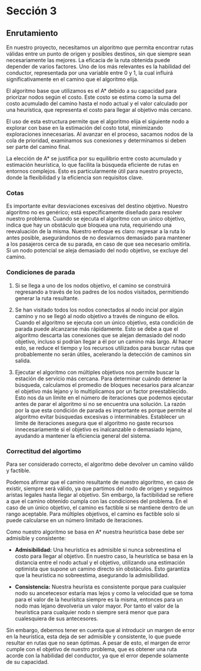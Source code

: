 # Sección 3

## Enrutamiento

En nuestro proyecto, necesitamos un algoritmo que permita encontrar rutas válidas entre un punto de origen y posibles destinos, sin que siempre sean necesariamente las mejores. La eficacia de la ruta obtenida puede depender de varios factores. Uno de los más relevantes es la habilidad del conductor, representada por una variable entre 0 y 1, la cual influirá significativamente en el camino que el algoritmo elija.

El algoritmo base que utilizamos es el A* debido a su capacidad para priorizar nodos según el costo. Este costo se estima como la suma del costo acumulado del camino hasta el nodo actual y el valor calculado por una heurística, que representa el costo para llegar al objetivo más cercano.

El uso de esta estructura permite que el algoritmo elija el siguiente nodo a explorar con base en la estimación del costo total, minimizando exploraciones innecesarias. Al avanzar en el proceso, sacamos nodos de la cola de prioridad, examinamos sus conexiones y determinamos si deben ser parte del camino final.

La elección de A* se justifica por su equilibrio entre costo acumulado y estimación heurística, lo que facilita la búsqueda eficiente de rutas en entornos complejos. Esto es particularmente útil para nuestro proyecto, donde la flexibilidad y la eficiencia son requisitos clave.

### Cotas

Es importante evitar desviaciones excesivas del destino objetivo. Nuestro algoritmo no es genérico; está específicamente diseñado para resolver nuestro problema. Cuando se ejecuta el algoritmo con un único objetivo, indica que hay un obstáculo que bloquea una ruta, requiriendo una reevaluación de la misma. Nuestro enfoque es claro: regresar a la ruta lo antes posible, asegurándonos de no desviarnos demasiado para mantener a los pasajeros cerca de su parada, en caso de que sea necesario omitirla. Si un nodo potencial se aleja demasiado del nodo objetivo, se excluye del camino.

### Condiciones de parada

1. Si se llega a uno de los nodos objetivo, el camino se construirá regresando a través de los padres de los nodos visitados, permitiendo generar la ruta resultante.

2. Se han visitado todos los nodos conectados al nodo incial por algún camino y no se llegó al nodo objetivo a través de ninguno de ellos. Cuando el algoritmo se ejecuta con un único objetivo, esta condición de parada puede alcanzarse más rápidamente. Esto se debe a que el algoritmo descarta las conexiones que se alejan demasiado del nodo objetivo, incluso si podrían llegar a él por un camino más largo. Al hacer esto, se reduce el tiempo y los recursos utilizados para buscar rutas que probablemente no serán útiles, acelerando la detección de caminos sin salida.

3. Ejecutar el algoritmo con múltiples objetivos nos permite buscar la estación de servicio más cercana. Para determinar cuándo detener la búsqueda, calculamos el promedio de bloques necesarios para alcanzar el objetivo más lejano y lo multiplicamos por un factor preestablecido. Esto nos da un límite en el número de iteraciones que podemos ejecutar antes de parar el algoritmo si no se encuentra una solución. La razón por la que esta condición de parada es importante es porque permite al algoritmo evitar búsquedas excesivas o interminables. Establecer un límite de iteraciones asegura que el algoritmo no gaste recursos innecesariamente si el objetivo es inalcanzable o demasiado lejano, ayudando a mantener la eficiencia general del sistema.

### Correctitud del algortimo

Para ser considerado correcto, el algoritmo debe devolver un camino válido y factible.

Podemos afirmar que el camino resultante de nuestro algoritmo, en caso de existir, siempre será válido, ya que partimos del nodo de origen y seguimos aristas legales hasta llegar al objetivo. Sin embargo, la factibilidad se refiere a que el camino obtenido cumpla con las condiciones del problema. En el caso de un único objetivo, el camino es factible si se mantiene dentro de un rango aceptable. Para múltiples objetivos, el camino es factible solo si puede calcularse en un número limitado de iteraciones.

Como nuestro algoritmo se basa en A* nuestra heurística base debe ser admisible y consistente:

- **Admisibilidad:** Una heurística es admisible si nunca sobreestima el costo para llegar al objetivo. En nuestro caso, la heurística se basa en la distancia entre el nodo actual y el objetivo, utilizando una estimación optimista que supone un camino directo sin obstáculos. Esto garantiza que la heurística no sobreestima, asegurando la admisibilidad.

- **Consistencia:** Nuestra heurísta es consistente porque para cualquier nodo su ancetecesor estaría mas lejos y como la velocidad que se toma para el valor de la heurísitca siempre es la misma, entonces para un nodo mas lejano devolveria un valor mayor. Por tanto el valor de la heurística para cualquier nodo n siempre será menor que para cualesquiera de sus antecesores.

Sin embargo, debemos tener en cuenta que al introducir un margen de error en la heurística, esta deja de ser admisible y consistente, lo que puede resultar en rutas que no sean óptimas. A pesar de esto, el margen de error cumple con el objetivo de nuestro problema, que es obtener una ruta acorde con la habilidad del conductor, ya que el error depende solamente de su capacidad.
